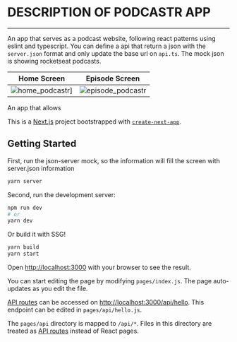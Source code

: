 # DESCRIPTION OF PODCASTR APP
---
An app that serves as a podcast website, following react patterns using eslint and typescript. You can define a api that return a json with the `server.json` format and only update the base url on `api.ts`. The mock json is showing rocketseat podcasts.

| Home Screen | Episode Screen|
:------------:|:--------------:|
![home_podcastr](https://user-images.githubusercontent.com/17517057/115971540-64e17b00-a51f-11eb-890d-d59bd6bdce2f.png)] |![episode_podcastr](https://user-images.githubusercontent.com/17517057/115971587-9f4b1800-a51f-11eb-9ffc-b167de296a4b.png)


An app that allows 

This is a [Next.js](https://nextjs.org/) project bootstrapped with [`create-next-app`](https://github.com/vercel/next.js/tree/canary/packages/create-next-app).

## Getting Started

First, run the json-server mock, so the information will fill the screen with server.json information

```bash
yarn server
```

Second, run the development server:

```bash
npm run dev
# or
yarn dev
```

Or build it with SSG!
```bash
yarn build
yarn start
```

Open [http://localhost:3000](http://localhost:3000) with your browser to see the result.

You can start editing the page by modifying `pages/index.js`. The page auto-updates as you edit the file.

[API routes](https://nextjs.org/docs/api-routes/introduction) can be accessed on [http://localhost:3000/api/hello](http://localhost:3000/api/hello). This endpoint can be edited in `pages/api/hello.js`.

The `pages/api` directory is mapped to `/api/*`. Files in this directory are treated as [API routes](https://nextjs.org/docs/api-routes/introduction) instead of React pages.


